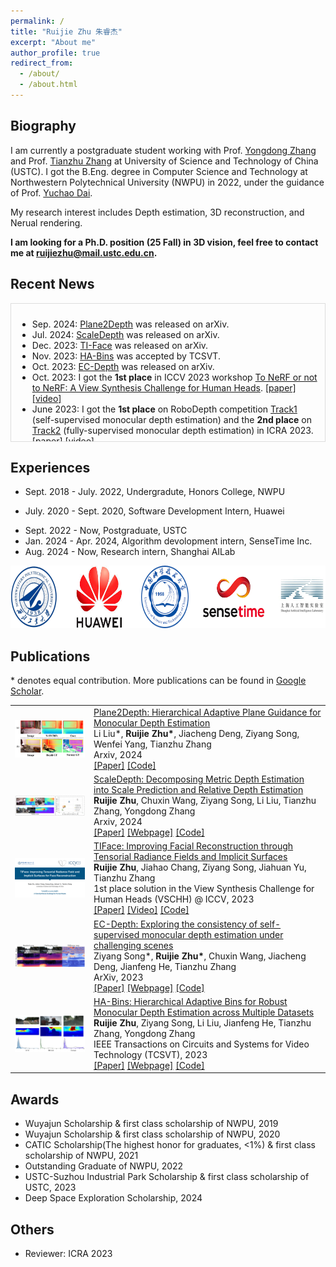 ```yaml
---
permalink: /
title: "Ruijie Zhu 朱睿杰"
excerpt: "About me"
author_profile: true
redirect_from: 
  - /about/
  - /about.html
---
```


Biography
------

I am currently a postgraduate student working with Prof. [Yongdong Zhang](https://scholar.google.com/citations?user=hxGs4ukAAAAJ&hl) and Prof. [Tianzhu Zhang](http://staff.ustc.edu.cn/~tzzhang/) at University of Science and Technology of China (USTC). I got the B.Eng. degree in Computer Science and Technology at Northwestern Polytechnical University (NWPU) in 2022, under the guidance of Prof. [Yuchao Dai](https://scholar.google.com/citations?user=fddAbqsAAAAJ&hl).

My research interest includes Depth estimation, 3D reconstruction, and Nerual rendering. 

**I am looking for a Ph.D. position (25 Fall) in 3D vision, feel free to contact me at ruijiezhu@mail.ustc.edu.cn.**

Recent News
------
<!-- - Sep. 2024: [Plane2Depth](https://arxiv.org/abs/2409.02494) was released on arXiv.
- Jul. 2024: [ScaleDepth](https://ruijiezhu94.github.io/ScaleDepth) was released on arXiv.
- Dec. 2023: [TI-Face](https://arxiv.org/abs/2312.09527) was released on arXiv.
- Nov. 2023: [HA-Bins](https://ruijiezhu94.github.io/HABins_TCSVT2023) was accepted by TCSVT.
- Oct. 2023: [EC-Depth](https://ruijiezhu94.github.io/ECDepth_page) was released on arXiv.
- Oct. 2023: I got the **1st place** in ICCV 2023 workshop [To NeRF or not to NeRF: A View Synthesis Challenge for Human Heads](https://sites.google.com/view/vschh/home). [[paper]](https://openaccess.thecvf.com/content/ICCV2023W/RHWC/papers/Jang_VSCHH_2023_A_Benchmark_for_the_View_Synthesis_Challenge_of_ICCVW_2023_paper.pdf) [[video]](https://youtu.be/QRuVvtpoeVM)
- June. 2023: I got the **1st place** on RoboDepth competition [Track1](https://codalab.lisn.upsaclay.fr/competitions/9418#results) (self-supervised monocular depth estimation) and the **2nd place** on [Track2](https://codalab.lisn.upsaclay.fr/competitions/9821#results) (fully-supervised monocular depth estimation) in ICRA 2023. [[paper]](https://arxiv.org/pdf/2307.15061) [[video]](https://youtu.be/C97J5SDXmZc?list=PLxxrIfcH-qBGZ6x_e1AT2_YnAxiHIKtkB&t=2767)
- Oct. 2022: I got **2nd place** on Monocular Depth Estimation leaderboard in ECCV2022 workshop: [Robust Vision Challenge 2022](http://www.robustvision.net/leaderboard.php?benchmark=depth). [[video]](https://youtu.be/8ZwiSUYNJiI) -->


<div style="border: 1px solid #ddd; padding: 10px; height: 200px; overflow-y: scroll;">
  <ul>
    <li>Sep. 2024: <a href="https://arxiv.org/abs/2409.02494">Plane2Depth</a> was released on arXiv.</li>
    <li>Jul. 2024: <a href="https://ruijiezhu94.github.io/ScaleDepth">ScaleDepth</a> was released on arXiv.</li>
    <li>Dec. 2023: <a href="https://arxiv.org/abs/2312.09527">TI-Face</a> was released on arXiv.</li>
    <li>Nov. 2023: <a href="https://ruijiezhu94.github.io/HABins_TCSVT2023">HA-Bins</a> was accepted by TCSVT.</li>
    <li>Oct. 2023: <a href="https://ruijiezhu94.github.io/ECDepth_page">EC-Depth</a> was released on arXiv.</li>
    <li>Oct. 2023: I got the <strong>1st place</strong> in ICCV 2023 workshop <a href="https://sites.google.com/view/vschh/home">To NeRF or not to NeRF: A View Synthesis Challenge for Human Heads</a>. <a href="https://openaccess.thecvf.com/content/ICCV2023W/RHWC/papers/Jang_VSCHH_2023_A_Benchmark_for_the_View_Synthesis_Challenge_of_ICCVW_2023_paper.pdf">[paper]</a> <a href="https://youtu.be/QRuVvtpoeVM">[video]</a></li>
    <li>June 2023: I got the <strong>1st place</strong> on RoboDepth competition <a href="https://codalab.lisn.upsaclay.fr/competitions/9418#results">Track1</a> (self-supervised monocular depth estimation) and the <strong>2nd place</strong> on <a href="https://codalab.lisn.upsaclay.fr/competitions/9821#results">Track2</a> (fully-supervised monocular depth estimation) in ICRA 2023. <a href="https://arxiv.org/pdf/2307.15061">[paper]</a> <a href="https://youtu.be/C97J5SDXmZc?list=PLxxrIfcH-qBGZ6x_e1AT2_YnAxiHIKtkB&t=2767">[video]</a></li>
    <li>Oct. 2022: I got <strong>2nd place</strong> on Monocular Depth Estimation leaderboard in ECCV2022 workshop: <a href="http://www.robustvision.net/leaderboard.php?benchmark=depth">Robust Vision Challenge 2022</a>. <a href="https://youtu.be/8ZwiSUYNJiI">[video]</a></li>
  </ul>
</div>


Experiences
------
- Sept. 2018 - July. 2022, Undergradute, Honors College, NWPU
<!-- - July.2019 - Aug.2019, Visiting Student, University of Oxford -->
- July. 2020 - Sept. 2020, Software Development Intern, Huawei
<!-- - April.2021 - July.2021, Reinforcement Learining Research Online, University of Cambridge -->
- Sept. 2022 - Now, Postgraduate, USTC
- Jan. 2024 - Apr. 2024, Algorithm devolopment intern, SenseTime Inc.
- Aug. 2024 - Now, Research intern, Shanghai AILab


<div class="logo" style="display: flex; justify-content: space-around; align-items: center;">
  <a href="https://en.nwpu.edu.cn/"><img src="images/logo_NWPU.png" alt="NWPU" style="height: 100px; width: auto;"></a>
  <a href="https://www.huawei.com/en/"><img src="images/logo_HUAWEI.jpeg" alt="HUAWEI" style="height: 100px; width: auto;"></a>
  <a href="https://en.ustc.edu.cn/"><img src="images/logo_USTC.png" alt="USTC" style="height: 100px; width: auto;"></a>
  <a href="https://www.sensetime.com/"><img src="images/logo_SenseTime.png" alt="SenseTime" style="height: 100px; width: auto;"></a>
  <a href="https://www.shlab.org.cn/"><img src="images/logo_AILab.jpeg" alt="AILab" style="height: 100px; width: auto;"></a>
</div>


<!-- Publications
------
- 2023
7. R. Zhu, Z. Song, L. Liu, J. He, T. Zhang and Y. Zhang, "HA-Bins: Hierarchical Adaptive Bins for Robust Monocular Depth Estimation across Multiple Datasets," in IEEE Transactions on Circuits and Systems for Video Technology, doi: 10.1109/TCSVT.2023.3335316.
6. Zhu R, Song Z, Wang C, et al. EC-Depth: Exploring the consistency of self-supervised monocular depth estimation under challenging scenes[J]. arXiv preprint arXiv:2310.08044, 2023.
5. Jang Y, Zheng J, Song J, et al. VSCHH 2023: A Benchmark for the View Synthesis Challenge of Human Heads[C]//Proceedings of the IEEE/CVF International Conference on Computer Vision. 2023: 1121-1128.
4. Kong L, Niu Y, Xie S, et al. The RoboDepth Challenge: Methods and Advancements Towards Robust Depth Estimation[J]. arXiv preprint arXiv:2307.15061, 2023.
- Before 2022
3. Z. Xu, Y. Jiang, G. Li and R. Zhu, "ASMOD: Adaptive Saliency Map on Object Detection," 2022 IEEE 10th International Conference on Information, Communication and Networks (ICICN). IEEE, 2022: 524-529.
2. Xu C, Zhu R, Yang D. Karting racing: A revisit to PPO and SAC algorithm[C]//2021 International Conference on Computer Information Science and Artificial Intelligence (CISAI). IEEE, 2021: 310-316.
1. Zhu R, Fan C, Chen Z, et al. Bio-invasion: A prediction model based on multi-objective optimization[C]//2021 IEEE International Conference on Signal Processing, Communications and Computing (ICSPCC). IEEE, 2021: 1-5.

Patents
------
1. 戴玉超, 朱睿杰, 项末初,等. 基于深度学习的Android手机端侧AR交互系统[p]. 中国, CN115309301A, 2022. -->

Publications
------

\* denotes equal contribution. More publications can be found in <a href="https://scholar.google.com/citations?user=6uuAEdkAAAAJ&hl=en">Google Scholar</a>.


<table style="border-collapse: collapse; border: none;">

  <tr style="border: none;">
    <td style="align-items:center; width: 25%; border: none;">
      <img src="images/2024-arxiv-plane2depth.png" style="vertical-align:middle"/>
    </td>
    <td style="align-items:center; border: none;">
      <a href="https://ruijiezhu94.github.io/Plane2Depth">Plane2Depth: Hierarchical Adaptive Plane Guidance for Monocular Depth Estimation</a>
      <br>Li Liu*, <b>Ruijie Zhu*</b>, Jiacheng Deng, Ziyang Song, Wenfei Yang, Tianzhu Zhang
      <br> Arxiv, 2024
      <br> 
      <a href="https://arxiv.org/abs/2409.02494">[Paper]</a>
      <!-- <a href="https://ruijiezhu94.github.io/Plane2Depth">[Webpage]</a> -->
      <a href="https://github.com/RuijieZhu94/mmdepth">[Code]</a>
    </td>
  </tr>

  <tr style="border: none;">
    <td style="align-items:center; width: 25%; border: none;">
      <img src="images/2024-arxiv-ScaleDepth.jpg" style="vertical-align:middle"/>
    </td>
    <td style="align-items:center; border: none;">
      <a href="https://ruijiezhu94.github.io/ScaleDepth">ScaleDepth: Decomposing Metric Depth Estimation into Scale Prediction and Relative Depth Estimation</a>
      <br><b>Ruijie Zhu</b>, Chuxin Wang, Ziyang Song, Li Liu, Tianzhu Zhang, Yongdong Zhang
      <br> Arxiv, 2024
      <br> 
      <a href="https://arxiv.org/abs/2407.08187">[Paper]</a>
      <a href="https://ruijiezhu94.github.io/ScaleDepth">[Webpage]</a>
      <a href="https://github.com/RuijieZhu94/mmdepth">[Code]</a>
    </td>
  </tr>

  <tr style="border: none;">
    <td style="align-items:center; width: 25%; border: none;">
      <img src="images/2023-iccvw-TI-Face.png" style="vertical-align:middle"/>
    </td>
    <td style="align-items:center; border: none;">
      <a href="https://github.com/RuijieZhu94/TI-Face">TIFace: Improving Facial Reconstruction through Tensorial Radiance Fields and Implicit Surfaces</a>
      <br><b>Ruijie Zhu</b>, Jiahao Chang, Ziyang Song, Jiahuan Yu, Tianzhu Zhang
      <br> 1st place solution in the View Synthesis Challenge for Human Heads (VSCHH) @ ICCV, 2023
      <br> 
      <a href="https://arxiv.org/abs/2312.09527">[Paper]</a>
      <a href="https://youtu.be/QRuVvtpoeVM">[Video]</a>
      <a href="https://github.com/RuijieZhu94/TI-Face">[Code]</a>
    </td>
  </tr>

  <tr style="border: none;">
    <td style="align-items:center; width: 25%; border: none;">
      <img src="images/2023-arxiv-ECDepth.jpg" style="vertical-align:middle"/>
    </td>
    <td style="align-items:center; border: none;">
      <a href="https://ruijiezhu94.github.io/ECDepth_page/">EC-Depth: Exploring the consistency of self-supervised monocular depth estimation under challenging scenes</a>
      <br>Ziyang Song*, <b>Ruijie Zhu*</b>, Chuxin Wang, Jiacheng Deng, Jianfeng He, Tianzhu Zhang
      <br> ArXiv, 2023
      <br> 
      <a href="http://arxiv.org/abs/2310.08044">[Paper]</a>
      <a href="https://ruijiezhu94.github.io/ECDepth_page/">[Webpage]</a>
      <a href="https://github.com/RuijieZhu94/EC-Depth">[Code]</a>
    </td>
  </tr>

  <tr style="border: none;">
    <td style="align-items:center; width: 25%; border: none;">
      <img src="images/2023-tcsvt-HABins.jpg" style="vertical-align:middle"/>
    </td>
    <td style="align-items:center; border: none;">
      <a href="https://ruijiezhu94.github.io/HABins_TCSVT2023/">HA-Bins: Hierarchical Adaptive Bins for Robust Monocular Depth Estimation across Multiple Datasets</a>
      <br><b>Ruijie Zhu</b>, Ziyang Song, Li Liu, Jianfeng He, Tianzhu Zhang, Yongdong Zhang
      <br> IEEE Transactions on Circuits and Systems for Video Technology (TCSVT), 2023
      <br> 
      <a href="https://ieeexplore.ieee.org/document/10325550">[Paper]</a>
      <a href="https://ruijiezhu94.github.io/HABins_TCSVT2023/">[Webpage]</a>
      <a href="https://github.com/RuijieZhu94/HABins">[Code]</a>
    </td>
  </tr>


</table>

<!-- Talks
------
- [TIFace: Improving Tensorial Radiance Field and Implicit Surfaces for Face Reconstruction](https://ruijiezhu94.github.io/ruijiezhu/talks/2023-10-02-talk), ICCV, 2023
- [IRUDepth: Improve Robustness and Uncertainty of Self-Supervised Monocular Depth Estimation](https://ruijiezhu94.github.io/ruijiezhu/talks/2023-05-30-talk-1), ICRA, 2023
- [MixBins: Group-wise Bins for Robust Monocular Depth Estimation via Mixing Datasets](https://ruijiezhu94.github.io/ruijiezhu/talks/2022-10-23-talk), ECCV, 2022 -->

Awards
------
- Wuyajun Scholarship & first class scholarship of NWPU, 2019
- Wuyajun Scholarship & first class scholarship of NWPU, 2020
- CATIC Scholarship(The highest honor for graduates, <1%) & first class scholarship of NWPU, 2021
- Outstanding Graduate of NWPU, 2022
- USTC-Suzhou Industrial Park Scholarship & first class scholarship of USTC, 2023
- Deep Space Exploration Scholarship, 2024

Others
------
- Reviewer: ICRA 2023


<!-- <script type="text/javascript" id="clstr_globe" src="//clustrmaps.com/globe.js?d=QX_iyI0zlBx07-CIFxMa5gP8MwYnoZjUFm6acc6v2DM"></script> -->
<script type='text/javascript' id='clustrmaps' src='//cdn.clustrmaps.com/map_v2.js?cl=ffffff&w=300&t=n&d=QX_iyI0zlBx07-CIFxMa5gP8MwYnoZjUFm6acc6v2DM'></script>
